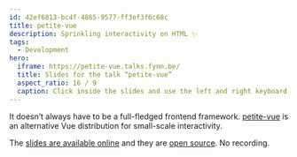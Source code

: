 ```yaml
---
id: 42ef6813-bc4f-4865-9577-ff3ef3f6c68c
title: petite-vue
description: Sprinkling interactivity on HTML ✨
tags:
  - Development
hero:
  iframe: https://petite-vue.talks.fynn.be/
  title: Slides for the talk “petite-vue”
  aspect_ratio: 16 / 9
  caption: Click inside the slides and use the left and right keyboard arrow keys or the buttons in the bottom left corner to navigate the slides.
---
```


It doesn’t always have to be a full-fledged frontend framework. [petite-vue](https://github.com/vuejs/petite-vue) is an alternative Vue distribution for small-scale interactivity.

The [slides are available online](https://petite-vue.talks.fynn.be/) and they are [open source](https://github.com/mvsde/petite-vue-talk). No recording.
